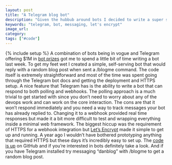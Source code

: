 ```yaml
---
layout: post
title: "A Telegram blog bot"
description: "Given the hubbub around bots I decided to write a super simple one that works with Telegram and responds with random blog posts."
keywords: "telegram, bot, messaging, let's encrypt"
image_url:
category:
tags: ["#code"]
---
```

{% include setup %}
A combination of bots being in vogue and Telegram offering $1M in [bot prizes](https://telegram.org/blog/botprize) got me to spend a little bit of time writing a bot last week. To get my feet wet I created a simple, self-serving bot that would reply with a random blog post when sent a /blogme command. The code itself is extremely straightforward and most of the time was spent going through the Telegram bot docs and getting the deployment and HTTPS setup. A nice feature that Telegram has is the ability to write a bot that can respond to both polling and webhooks. The polling approach is a much trivial to get started with since you don’t need to worry about any of the devops work and can work on the core interaction. The cons are that it won’t respond immediately and you need a way to track messages your bot has already replied to. Changing it to a webhook provided real time responses but made it a bit more difficult to test and wrapping everything inside a minimal web framework. The biggest hiccup was the requirement of HTTPS for a webhook integration but [Let’s Encrypt](https://letsencrypt.org/) made it simple to get up and running. A year ago I wouldn’t have bothered prototyping anything that required HTTPS but these days it’s incredibly easy to set up. The [code is up](https://github.com/dangoldin/bots) on GitHub and if you’re interested in bots definitely take a look. And if you have Telegram installed try messaging “danblog” with /blogme to get a random blog post.
